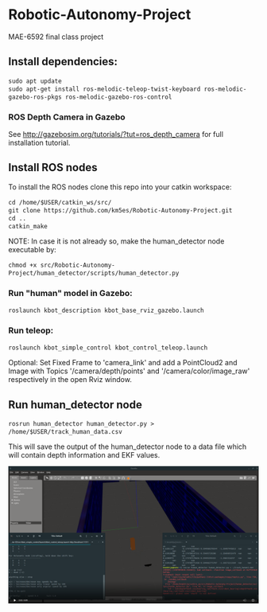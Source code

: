 # Robotic-Autonomy-Project
MAE-6592 final class project

## Install dependencies:
```
sudo apt update
sudo apt-get install ros-melodic-teleop-twist-keyboard ros-melodic-gazebo-ros-pkgs ros-melodic-gazebo-ros-control
```
### ROS Depth Camera in Gazebo
See http://gazebosim.org/tutorials/?tut=ros_depth_camera for full installation tutorial.

## Install ROS nodes
To install the ROS nodes clone this repo into your catkin workspace:
```
cd /home/$USER/catkin_ws/src/
git clone https://github.com/km5es/Robotic-Autonomy-Project.git
cd ..
catkin_make
```
NOTE: In case it is not already so, make the human_detector node executable by:
```
chmod +x src/Robotic-Autonomy-Project/human_detector/scripts/human_detector.py
```

### Run "human" model in Gazebo:
```
roslaunch kbot_description kbot_base_rviz_gazebo.launch
```

### Run teleop:
```
roslaunch kbot_simple_control kbot_control_teleop.launch
```
Optional: Set Fixed Frame to 'camera_link' and add a PointCloud2 and Image with Topics '/camera/depth/points' and '/camera/color/image_raw' respectively in the open Rviz window.

## Run human_detector node
```
rosrun human_detector human_detector.py > /home/$USER/track_human_data.csv
```
This will save the output of the human_detector node to a data file which will contain depth information and EKF values.

![Example screenshot](/images/screenshot.png)


